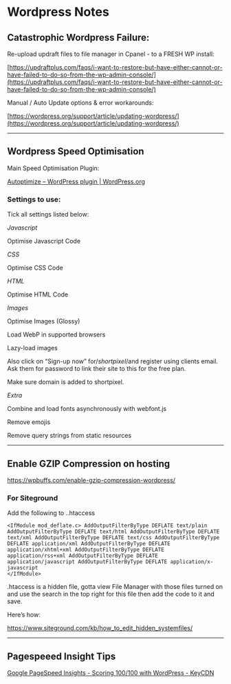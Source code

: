 
# Wordpress Notes

## Catastrophic Wordpress Failure:
Re-upload updraft files to file manager in Cpanel - to a FRESH WP install:

[https://updraftplus.com/faqs/i-want-to-restore-but-have-either-cannot-or-have-failed-to-do-so-from-the-wp-admin-console/](https://updraftplus.com/faqs/i-want-to-restore-but-have-either-cannot-or-have-failed-to-do-so-from-the-wp-admin-console/)

Manual / Auto Update options & error workarounds:

[https://wordpress.org/support/article/updating-wordpress/](https://wordpress.org/support/article/updating-wordpress/)

---

## Wordpress Speed Optimisation
Main Speed Optimisation Plugin:

[Autoptimize – WordPress plugin | WordPress.org](https://wordpress.org/plugins/autoptimize/)

### Settings to use:

Tick all settings listed below:

_Javascript_

Optimise Javascript Code

_CSS_

Optimise CSS Code

_HTML_

Optimise HTML Code

_Images_

Optimise Images (Glossy)

Load WebP in supported browsers

Lazy-load images

Also click on “Sign-up now” for/_shortpixel_/and register using clients email. Ask them for password to link their site to this for the free plan.

Make sure domain is added to shortpixel.

_Extra_

Combine and load fonts asynchronously with webfont.js

Remove emojis

Remove query strings from static resources

---

## Enable GZIP Compression on hosting

https://wpbuffs.com/enable-gzip-compression-wordpress/

### For Siteground

Add the following to ..htaccess

```
<IfModule mod_deflate.c> AddOutputFilterByType DEFLATE text/plain AddOutputFilterByType DEFLATE text/html AddOutputFilterByType DEFLATE text/xml AddOutputFilterByType DEFLATE text/css AddOutputFilterByType DEFLATE application/xml AddOutputFilterByType DEFLATE application/xhtml+xml AddOutputFilterByType DEFLATE application/rss+xml AddOutputFilterByType DEFLATE application/javascript AddOutputFilterByType DEFLATE application/x-javascript 
</IfModule>
```

.htaccess is a hidden file, gotta view File Manager with those files turned on and use the search in the top right for this file then add the code to it and save.

Here’s how:

https://www.siteground.com/kb/how_to_edit_hidden_systemfiles/

---

## Pagespeeed Insight Tips

[Google PageSpeed Insights - Scoring 100/100 with WordPress - KeyCDN](https://www.keycdn.com/blog/google-pagespeed-insights-wordpress)